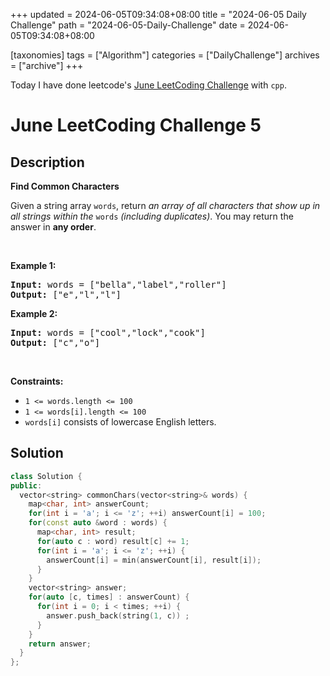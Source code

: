 +++
updated = 2024-06-05T09:34:08+08:00
title = "2024-06-05 Daily Challenge"
path = "2024-06-05-Daily-Challenge"
date = 2024-06-05T09:34:08+08:00

[taxonomies]
tags = ["Algorithm"]
categories = ["DailyChallenge"]
archives = ["archive"]
+++

Today I have done leetcode's [June LeetCoding Challenge](https://leetcode.com/problems/find-common-characters/) with `cpp`.

<!-- more -->

# June LeetCoding Challenge 5

## Description

**Find Common Characters**

<p>Given a string array <code>words</code>, return <em>an array of all characters that show up in all strings within the </em><code>words</code><em> (including duplicates)</em>. You may return the answer in <strong>any order</strong>.</p>

<p>&nbsp;</p>
<p><strong class="example">Example 1:</strong></p>
<pre><strong>Input:</strong> words = ["bella","label","roller"]
<strong>Output:</strong> ["e","l","l"]
</pre><p><strong class="example">Example 2:</strong></p>
<pre><strong>Input:</strong> words = ["cool","lock","cook"]
<strong>Output:</strong> ["c","o"]
</pre>
<p>&nbsp;</p>
<p><strong>Constraints:</strong></p>

<ul>
	<li><code>1 &lt;= words.length &lt;= 100</code></li>
	<li><code>1 &lt;= words[i].length &lt;= 100</code></li>
	<li><code>words[i]</code> consists of lowercase English letters.</li>
</ul>


## Solution

``` cpp
class Solution {
public:
  vector<string> commonChars(vector<string>& words) {
    map<char, int> answerCount;
    for(int i = 'a'; i <= 'z'; ++i) answerCount[i] = 100;
    for(const auto &word : words) {
      map<char, int> result;
      for(auto c : word) result[c] += 1;
      for(int i = 'a'; i <= 'z'; ++i) {
        answerCount[i] = min(answerCount[i], result[i]);
      }
    }
    vector<string> answer;
    for(auto [c, times] : answerCount) {
      for(int i = 0; i < times; ++i) {
        answer.push_back(string(1, c)) ;
      }
    }
    return answer;
  }
};
```

